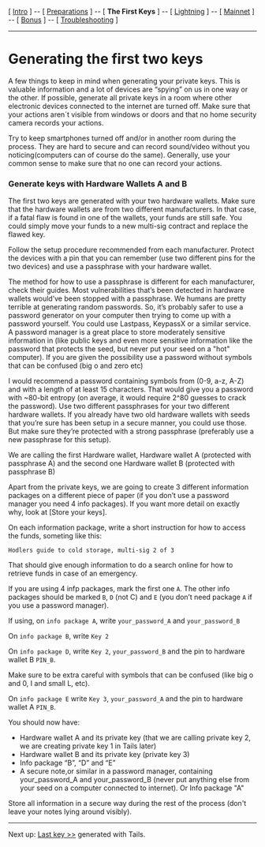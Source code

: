 [ [Intro](README.md) ] -- [ [Preparations](raspibolt_10_preparations.md) ] -- [ **The First Keys** ] -- [ [Lightning](raspibolt_40_lnd.md) ] -- [ [Mainnet](raspibolt_50_mainnet.md) ] -- [ [Bonus](raspibolt_60_bonus.md) ] -- [ [Troubleshooting](raspibolt_70_troubleshooting.md) ]

---

# Generating the first two keys

A few things to keep in mind when generating your private keys. This is valuable information and a lot of devices are “spying” on us in one way or the other. If possible, generate all private keys in a room where other electronic devices connected to the internet are turned off. Make sure that your actions aren´t visible from windows or doors and that no home security camera records your actions.

Try to keep smartphones turned off and/or in another room during the process. They are hard to secure and can record sound/video without you noticing(computers can of course do the same). Generally, use your common sense to make sure that no one can record your actions.

### Generate keys with Hardware Wallets A and B

The first two keys are generated with your two hardware wallets. Make sure that the hardware wallets are from two different manufacturers. In that case, if a fatal flaw is found in one of the wallets, your funds are still safe. You could simply move your funds to a new multi-sig contract and replace the flawed key. 


Follow the setup procedure recommended from each manufacturer. Protect the devices with a pin that you can remember (use two different pins for the two devices) and use a passphrase with your hardware wallet. 

The method for how to use a passphrase is different for each manufacturer, check their guides. Most vulnerabilities that’s been detected in hardware wallets would’ve been stopped with a passphrase. We humans are pretty terrible at generating random passwords. So, it’s probably safer to use a password generator on your computer then trying to come up with a password yourself. You could use Lastpass, KeypassX or a similar service. A password manager is a great place to store moderately sensitive information in (like public keys and even more sensitive information like the password that protects the seed, but never put your seed on a "hot" computer). If you are given the possibility use a password without symbols that can be confused (big o and zero etc)


I would recommend a password containing symbols from (0-9, a-z, A-Z) and with a length of at least 15 characters. That would give you a password with ~80-bit entropy (on average, it would require 2^80 guesses to crack the password). 
Use two different passphrases for your two different hardware wallets. 
If you already have two old hardware wallets with seeds that you’re sure has been setup in a secure manner, you could use those. But make sure they’re protected with a strong passphrase (preferably use a new passphrase for this setup). 

We are calling the first Hardware wallet, Hardware wallet A (protected with passphrase A) and the second one Hardware wallet B (protected with passphrase B)

Apart from the private keys, we are going to create 3 different information packages on a different piece of paper (if you don’t use a password manager you need 4 info packages). If you want more detail on exactly why, look at [Store your keys]. 

On each information package, write a short instruction for how to access the funds, someting like this:

`Hodlers guide to cold storage, multi-sig 2 of 3`

That should give enough information to do a search online for how to retrieve funds in case of an emergency.

If you are using 4 infp packages, mark the first one `A`.
The other info packages should be marked `B`, `D` (not C) and `E` (you don’t need package `A` if you use a password manager).

If using, on `info package A`, write `your_password_A` and `your_password_B`

On `info package B`, write `Key 2`

On `info package D`, write `Key 2`, `your_password_B` and the pin to hardware wallet B `PIN_B`.

Make sure to be extra careful with symbols that can be confused (like big o and 0, I and small L, etc).

On `info package E` write `Key 3`, `your_password_A` and the pin to hardware wallet A `PIN_B`.

You should now have:
* Hardware wallet A and its private key (that we are calling private key 2, we are creating private key 1 in Tails later)
* Hardware wallet B and its private key (private key 3)
* Info package “B”, “D” and “E”
* A secure note,or similar in a password manager, containing your_password_A and your_password_B (never put anything else from your seed on a computer connected to internet). Or Info package "A"

Store all information in a secure way during the rest of the process (don't leave your notes lying around visibly).

---
Next up: [Last key >>](hodl-guide_30_last-key.md) generated with Tails.


